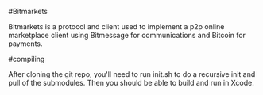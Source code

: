
#Bitmarkets

Bitmarkets is a protocol and client used to implement a p2p online marketplace client using Bitmessage for communications and Bitcoin for payments.

#compiling

After cloning the git repo, you'll need to run init.sh to do a recursive init and pull of the submodules. Then you should be able to build and run in Xcode.

